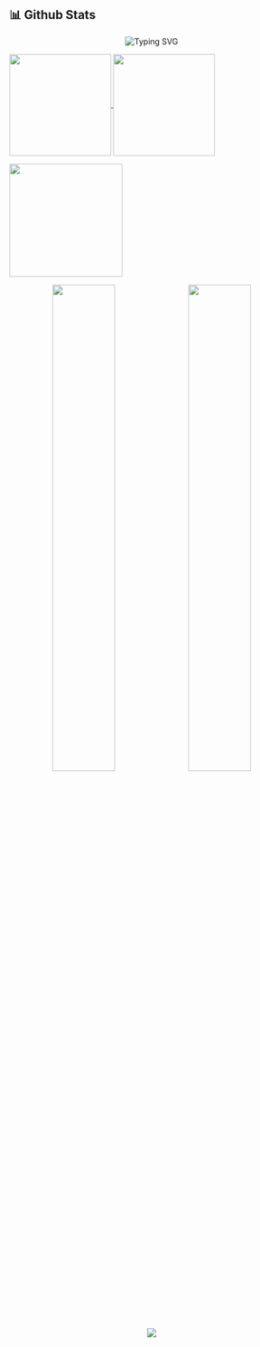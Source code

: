 ## 📊 Github Stats

<p align="center">
  <img src="https://readme-typing-svg.demolab.com?font=Fira+Code&pause=1000&color=F7B93D&width=435&lines=Tech+Explorer+%F0%9F%9A%80;Code.+Create.+Inspire.+%F0%9F%96%A5%EF%B8%8F;Always+learning+something+new+%F0%9F%92%AA" alt="Typing SVG" />
</p>

<a href="https://github.com/piyushgupta246/github-readme-stats">
  <img height=180 align="center" src="https://github-readme-stats-five-theta-40.vercel.app/api?username=piyushgupta246&show_icons=true&include_all_commits=true&theme=ambient_gradient" />
</a>
<a href="https://github.com/piyushgupta246/convoychat">
  <img height=180 align="center" src="https://github-readme-stats-five-theta-40.vercel.app/api/top-langs/?username=piyushgupta246&layout=compact&langs_count=8&theme=ambient_gradient" />
</a>
<p align="left">
  <img height=200 src="https://leetcard.jacoblin.cool/pgupta246?theme=dark&font=Karma&ext=contest"  />
</p>
<p align="center">
  <img src="https://github-readme-stats.vercel.app/api?username=piyushgupta246&show_icons=true&theme=radical&hide_border=true" width="47%" />
  <img src="https://streak-stats.demolab.com?user=piyushgupta246&theme=radical&hide_border=true" width="47%" />
</p>

<p align="center">
  <img src="https://github-readme-activity-graph.vercel.app/graph?username=piyushgupta246&theme=react-dark&hide_border=true" />
</p>
